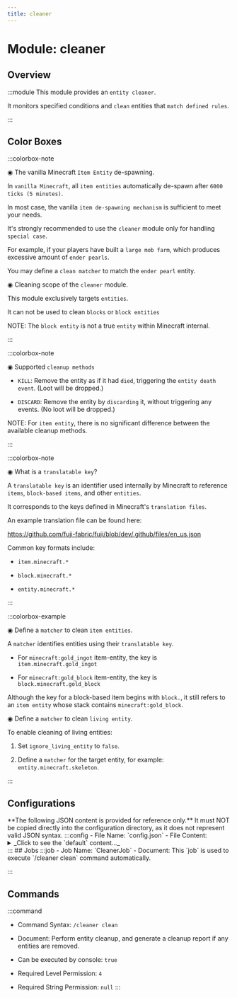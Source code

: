 ```yaml
---
title: cleaner
---
```



# Module: cleaner

## Overview
:::module
  This module provides an `entity cleaner`.
  
  It monitors specified conditions and `clean` entities that `match defined rules`.


:::
## Color Boxes

:::colorbox-note

  ◉ The vanilla Minecraft `Item Entity` de-spawning.
  
  In `vanilla Minecraft`, all `item entities` automatically de-spawn after `6000 ticks (5 minutes)`.
  
  In most case, the vanilla `item de-spawning mechanism` is sufficient to meet your needs.
  
  
  
  It's strongly recommended to use the `cleaner` module only for handling `special case`.
  
  For example, if your players have built a `large mob farm`, which produces excessive amount of `ender pearls`.
  
  You may define a `clean matcher` to match the `ender pearl` entity.
  
  
  
  ◉ Cleaning scope of the `cleaner` module.
  
  This module exclusively targets `entities`.
  
  It can not be used to clean `blocks` or `block entities`
  
  NOTE: The `block entity` is not a true `entity` within Minecraft internal.


:::

:::colorbox-note

  ◉ Supported `cleanup methods`
  
  - `KILL`: Remove the entity as if it had `died`, triggering the `entity death event`. (Loot will be dropped.)
  
  - `DISCARD`: Remove the entity by `discarding` it, without triggering any events. (No loot will be dropped.)
  
  
  
  NOTE: For `item entity`, there is no significant difference between the available cleanup methods.


:::

:::colorbox-note

  ◉ What is a `translatable key`?
  
  A `translatable key` is an identifier used internally by Minecraft to reference `items`, `block-based items`, and other `entities`.
  
  It corresponds to the keys defined in Minecraft's `translation files`.
  
  An example translation file can be found here:
  
  https://github.com/fuji-fabric/fuji/blob/dev/.github/files/en_us.json
  
  
  
  Common key formats include:
  
  - `item.minecraft.*`
  
  - `block.minecraft.*`
  
  - `entity.minecraft.*`


:::

:::colorbox-example

  ◉ Define a `matcher` to clean `item entities`.
  
  A `matcher` identifies entities using their `translatable key`.
  
  - For `minecraft:gold_ingot` item-entity, the key is `item.minecraft.gold_ingot`
  
  - For `minecraft:gold_block` item-entity, the key is `block.minecraft.gold_block`
  
  
  
  Although the key for a block-based item begins with `block.`, it still refers to an `item entity` whose stack contains `minecraft:gold_block`.
  
  
  
  ◉ Define a `matcher` to clean `living entity`.
  
  To enable cleaning of living entities:
  
  1. Set `ignore_living_entity` to `false`.
  
  2. Define a `matcher` for the target entity, for example: `entity.minecraft.skeleton`.


:::

## Configurations
<Admonition type="warning" icon="" title="">
**The following JSON content is provided for reference only.**
It must NOT be copied directly into the configuration directory, as it does not represent valid JSON syntax.
</Admonition>
:::config
- File Name: `config.json`
- File Content: 
<details>

<summary>_Click to see the `default` content..._</summary>

```json showLineNumbers title="config/fuji/modules/cleaner/config.json"
{
  /* The `cron` expression used to trigger entity `cleaner`. */
  "cron": "0 * * ? * * *"
  /* Ignore and never remove entities that meet the condition. */,
  "ignore": {
    "ignore_item_entity": false,
    "ignore_living_entity": true,
    "ignore_named_entity": true,
    "ignore_entity_with_vehicle": true,
    "ignore_entity_with_passengers": true,
    "ignore_glowing_entity": true,
    "ignore_leashed_entity": true
  }
  /* The `translatable key` to `age` map.
  
  The `translatable key` defines which `entity` should we remove.
  The `living ticks` says that we `only` removes the entity whose `age` greater than defined value.
  
  The unit of `age` is `game tick` (20 ticks = 1 sec). */,
  "matchers": [
    {
      "enable": false,
      "translatable_key": "block.minecraft.sand",
      "lives_longer_than_age": 1200,
      "cleanup_method": "DISCARD"
    },
    {
      "enable": false,
      "translatable_key": "item.minecraft.ender_pearl",
      "lives_longer_than_age": 1200,
      "cleanup_method": "DISCARD"
    },
    {
      "enable": false,
      "translatable_key": "block.minecraft.white_carpet",
      "lives_longer_than_age": 1200,
      "cleanup_method": "DISCARD"
    },
    {
      "enable": false,
      "translatable_key": "block.minecraft.cobblestone",
      "lives_longer_than_age": 1200,
      "cleanup_method": "DISCARD"
    },
    {
      "enable": false,
      "translatable_key": "entity.minecraft.skeleton",
      "lives_longer_than_age": 1200,
      "cleanup_method": "KILL"
    }
  ]
}
```
</details>
:::
## Jobs
:::job
- Job Name: `CleanerJob`
- Document:   This `job` is used to execute `/cleaner clean` command automatically.


:::
## Commands
:::command
- Command Syntax: `/cleaner clean`
- Document:   Perform entity cleanup, and generate a cleanup report if any entities are removed.


- Can be executed by console: `true`
- Required Level Permission: `4`
- Required String Permission: `null`
:::
